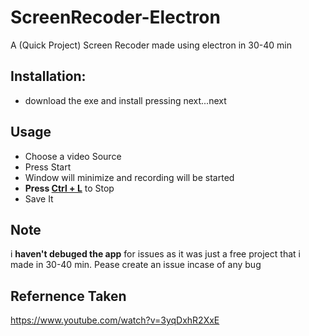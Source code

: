 # ScreenRecoder-Electron
A (Quick Project) Screen Recoder made using electron in 30-40 min


## Installation:
- download the exe and install pressing next...next

## Usage
- Choose a video Source
- Press Start
- Window will minimize and recording will be started
- **Press <ins>Ctrl + L</ins>** to Stop
- Save It

## Note
i **haven't debuged the app** for issues as it was just a free project that i made in 30-40 min. Pease create an issue incase of any bug 

## Refernence Taken
https://www.youtube.com/watch?v=3yqDxhR2XxE
